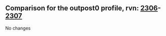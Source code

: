 ## Comparison for the outpost0 profile, rvn: [2306](https://github.com/PRO100KatYT/FortniteProfileRevisions/tree/main/profiles/outpost0/2306%20outpost0.json)-[2307](https://github.com/PRO100KatYT/FortniteProfileRevisions/tree/main/profiles/outpost0/2307%20outpost0.json)

No changes
